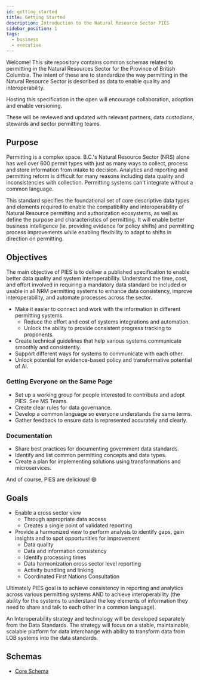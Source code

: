 ```yaml
---
id: getting_started
title: Getting Started
description: Introduction to the Natural Resource Sector PIES
sidebar_position: 1
tags:
  - business
  - executive
---
```


Welcome! This site repository contains common schemas related to permitting in the Natural Resources Sector for the
Province of British Columbia. The intent of these are to standardize the way permitting in the Natural Resource Sector
is described as data to enable quality and interoperability.

Hosting this specification in the open will encourage collaboration, adoption and enable versioning.

These will be reviewed and updated with relevant partners, data custodians, stewards and sector permitting teams.

## Purpose

Permitting is a complex space. B.C.'s Natural Resource Sector (NRS) alone has well over 600 permit types with just as
many ways to collect, process and store information from intake to decision. Analytics and reporting and permitting
reform is difficult for many reasons including data quality and inconsistencies with collection. Permitting systems
can't integrate without a common language.

This standard specifies the foundational set of core descriptive data types and elements required to enable the
compatibility and interoperability of Natural Resource permitting and authorization ecosystems, as well as define the
purpose and characteristics of permitting.  It will enable better business intelligence (ie. providing evidence for
policy shifts) and permitting process improvements while enabling flexibility to adapt to shifts in direction on
permitting.

## Objectives

The main objective of PIES is to deliver a published specification to enable better data quality and system
interoperability. Understand the time, cost, and effort involved in requiring a mandatory data standard be included or
usable in all NRM permitting systems to enhance data consistency, improve interoperability, and automate processes
across the sector.

- Make it easier to connect and work with the information in different permitting systems.
  - Reduce the effort and cost of systems integrations and automation.
  - Unlock the ability to provide consistent progress tracking to proponents.
- Create technical guidelines that help various systems communicate smoothly and consistently.
- Support different ways for systems to communicate with each other.
- Unlock potential for evidence-based policy and transformative potential of AI.

### Getting Everyone on the Same Page

- Set up a working group for people interested to contribute and adopt PIES. See MS Teams.
- Create clear rules for data governance.
- Develop a common language so everyone understands the same terms.
- Gather feedback to ensure data is represented accurately and clearly.

### Documentation

- Share best practices for documenting government data standards.
- Identify and list common permitting concepts and data types.
- Create a plan for implementing solutions using transformations and microservices.

And of course, PIES are delicious! 😄

## Goals

- Enable a cross sector view
  - Through appropriate data access
  - Creates a single point of validated reporting
- Provide a harmonized view to perform analysis to identify gaps, gain insights and to spot opportunities for improvement
  - Data quality
  - Data and information consistency
  - Identify processing times
  - Data harmonization cross sector level reporting
  - Activity bundling and linking
  - Coordinated First Nations Consultation

Ultimately PIES goal is to achieve consistency in reporting and analytics across various permitting systems AND to
achieve interoperability (the ability for the systems to understand the key elements of information they need to share
and talk to each other in a common language).

An Interoperability strategy and technology will be developed separately from the Data Standards. The strategy will
focus on a stable, maintainable, scalable platform for data interchange with ability to transform data from LOB systems
into the data standards.

## Schemas

- [Core Schema](../spec/schemas/core)
